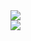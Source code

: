 <a href="https://github.com/lewis-hanson" style="text-align: center; margin: auto;">
    <img align="center" style="text-align: center; margin: auto;" src="https://github-readme-stats.vercel.app/api?username=lewis-hanson&theme=synthwave&show_icons=true" />
    <br>
    <img align="center" style="text-align: center; margin: auto;" src="https://github-readme-stats.vercel.app/api/top-langs/?username=lewis-hanson&layout=compact&theme=synthwave&show_icons=true" />
</a>
